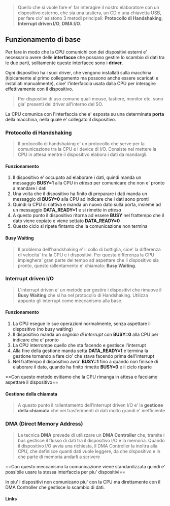 >Quello che si vuole fare e' far interagire il nostro elaboratore con un dispositivo esterno, che sia una tastiera, un CD o una chiavetta USB, per fare cio' esistono 3 metodi principali: **Protocollo di Handshaking**, **Interrupt driven I/O**, **DMA I/O**.

## Funzionamento di base
Per fare in modo che la CPU comunichi con dei dispositivi esterni e' necessario avere delle **interfacce** che possano gestire lo scambio di dati tra  le due parti, solitamente queste interfacce sono i **driver**.

Ogni dispositivo ha i suoi driver, che vengono installati sulla macchina (tipicamente al primo collegamento ma possono anche essere scaricati e installati manualmente), cioe' l'interfaccia usata dalla CPU per interagire effettivamente con il dispositivo. 

>Per dispositivi di uso comune quali mouse, tastiere, monitor etc. sono gia' presenti dei driver all'interno del SO.

La CPU comunica con l'interfaccia che e' esposta su una determinata **porta** della macchina, nella quale e' collegato il dispositivo.

### Protocollo di Handshaking
>Il protocollo di handshaking e' un protocollo che serve per la comunicazione tra la CPU e i device di I/O. Consiste nel mettere la CPU in attesa mentre il dispositivo elabora i dati da mandargli.

#### Funzionamento
1. Il dispositivo e' occupato ad elaborare i dati, quindi manda un messaggio **BUSY=1** alla CPU in *attesa* per comunicare che non e' pronto a mandare i dati
2. Una volta che il dispositivo ha finito di preparare i dati manda un messaggio di **BUSY=0** alla CPU ad indicare che i dati sono pronti
3. Quindi la CPU si riattiva e manda un nuovo dato sulla porta, insieme ad un messaggio **DATA_READY=1** e si rimette in *attesa*
4. A questo punto il dispositivo ritorna ad essere **BUSY** nel frattempo che il dato viene copiato e viene settato **DATA_READY=0**
5. Questo ciclo si ripete fintanto che la comunicazione non termina

#### Busy Waiting
>Il problema dell'handshaking e' il collo di bottiglia, cioe' la differenza di velocita' tra la CPU e i dispositivi. Per questa differenza la CPU impieghera' gran parte del tempo ad aspettare che il dispositivo sia pronto, questo rallentamento e' chiamato: **Busy Waiting**.

### Interrupt driven I/O
>L'interrupt driven e' un metodo per gestire i dispositivi che rimuove il **Busy Waiting** che si ha nel protocollo di Handshaking. Utilizza appunto gli interrupt come meccanismo alla base.

#### Funzionamento
1. La CPU esegue le sue operazioni normalmente, senza aspettare il dispositivo (no busy waiting)
2. Il dispositivo manda un *segnale di interrupt* con **BUSY=0** alla CPU per indicare che e' pronto
3. La CPU interrompe quello che sta facendo e gestisce l'interrupt
4. Alla fine della gestione manda setta **DATA_READY=1** e termina la gestione tornando a fare cio' che stava facendo prima dell'interrupt
5. Nel frattempo il dispositivo avra' **BUSY=1** fino a quando non finisce di elaborare il dato, quando ha finito rimette **BUSY=0** e il ciclo riparte

==Con questo metodo evitiamo che la CPU rimanga in attesa e facciamo aspettare il dispositivo==

#### Gestione della chiamata
>A questo punto il rallentamento dell'interrupt driven I/O e' la **gestione della chiamata** che nei trasferimenti di dati molto grandi e' inefficiente
### DMA (Direct Memory Address)
>La tecnica **DMA** prevede di utilizzare un **DMA Controller** che, tramite i bus gestisce il flusso di dati tra il dispositivo I/O e la memoria. Quando il dispositivo I/O avvia una richiesta, il DMA Controller la inoltra alla CPU, che definisce quanti dati vuole leggere, da che dispositivo e in che parte di memoria andarli a scrivere

==Con questo meccanismo la comunicazione viene standardizzata quindi e' possibile usare la stessa interfaccia per piu' dispositivi==

In piu' i dispositivi non comunicano piu' con la CPU ma direttamente con il DMA Controller che gestisce lo scambio di dati.

#### Links

